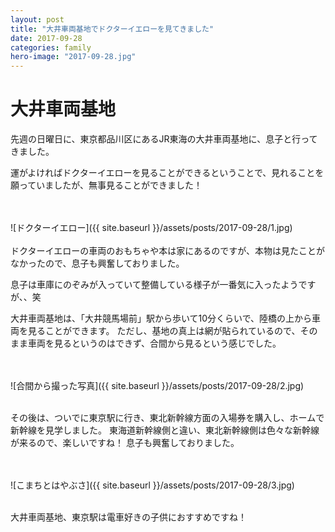 ```yaml
---
layout: post
title: "大井車両基地でドクターイエローを見てきました"
date: 2017-09-28
categories: family
hero-image: "2017-09-28.jpg"
---
```


# 大井車両基地

先週の日曜日に、東京都品川区にあるJR東海の大井車両基地に、息子と行ってきました。

運がよければドクターイエローを見ることができるということで、見れることを願っていましたが、無事見ることができました！

<br />
<br />
![ドクターイエロー]({{ site.baseurl }}/assets/posts/2017-09-28/1.jpg)

<br />
<br />
ドクターイエローの車両のおもちゃや本は家にあるのですが、本物は見たことがなかったので、息子も興奮しておりました。

息子は車庫にのぞみが入っていて整備している様子が一番気に入ったようですが、、笑

大井車両基地は、「大井競馬場前」駅から歩いて10分くらいで、陸橋の上から車両を見ることができます。
ただし、基地の真上は網が貼られているので、そのまま車両を見るというのはできず、合間から見るという感じでした。

<br />
<br />
![合間から撮った写真]({{ site.baseurl }}/assets/posts/2017-09-28/2.jpg)
<br />
<br />

その後は、ついでに東京駅に行き、東北新幹線方面の入場券を購入し、ホームで新幹線を見学しました。
東海道新幹線側と違い、東北新幹線側は色々な新幹線が来るので、楽しいですね！
息子も興奮しておりました。

<br />
<br />
![こまちとはやぶさ]({{ site.baseurl }}/assets/posts/2017-09-28/3.jpg)
<br />
<br />

大井車両基地、東京駅は電車好きの子供におすすめですね！
